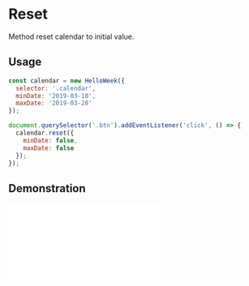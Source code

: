 # Reset

Method reset calendar to initial value.

## Usage

```js
const calendar = new HelloWeek({
  selector: '.calendar',
  minDate: '2019-03-10',
  maxDate: '2019-03-28'
});

document.querySelector('.btn').addEventListener('click', () => {
  calendar.reset({
    minDate: false,
    maxDate: false
  });
});
```

## Demonstration

<iframe
    src="docs/v2/demos/reset.html"
    frameborder="no"
    allowfullscreen="allowfullscreen">
</iframe>
